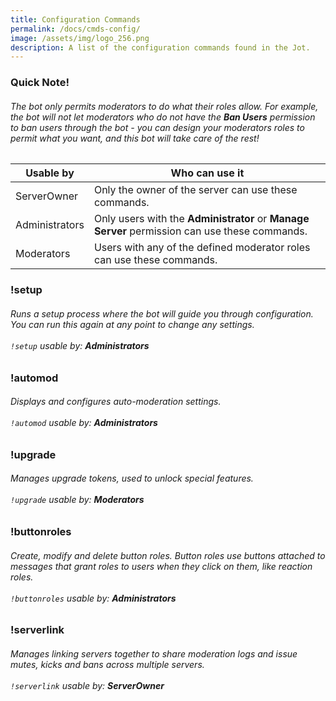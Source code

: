```yaml
---
title: Configuration Commands
permalink: /docs/cmds-config/
image: /assets/img/logo_256.png
description: A list of the configuration commands found in the Jot.
---
```

<div class="panel panel-info">
	<div class="panel-heading">
		<h3 class="panel-title" id="warn">Quick Note!</h3>
	</div>
	<div class="panel-body">
    <table class="table table-striped table-hover ">
    <thead>
      <h6>The bot only permits moderators to do what their roles allow. For example, the bot will not let moderators who do not have the <strong>Ban Users</strong> permission to ban users through the bot - you can design your moderators roles to permit what you want, and this bot will take care of the rest!</h6>
      <tr>
        <th>Usable by</th>
        <th>Who can use it</th>
      </tr>
    </thead>
    <tbody>
      <tr>
        <td>ServerOwner</td>
        <td>Only the owner of the server can use these commands.</td>
      </tr>
      <tr>
        <td>Administrators</td>
        <td>Only users with the <strong>Administrator</strong> or <strong>Manage Server</strong> permission can use these commands.</td>
      </tr>
      <tr>
        <td>Moderators</td>
        <td>Users with any of the defined moderator roles can use these commands.</td>
      </tr>
    </tbody>
    </table>
	</div>
</div>
<div class="panel panel-primary">
	<div class="panel-heading">
		<h3 class="panel-title" id="setup">!setup</h3>
	</div>
	<div class="panel-body">
    <h6>Runs a setup process where the bot will guide you through configuration. You can run this again at any point to change any settings.<br/><br/><code>!setup</code> usable by: <strong>Administrators</strong></h6>
	</div>
</div>
<div class="panel panel-primary">
	<div class="panel-heading">
		<h3 class="panel-title" id="automod">!automod</h3>
	</div>
	<div class="panel-body">
    <h6>Displays and configures auto-moderation settings.<br/><br/><code>!automod</code> usable by: <strong>Administrators</strong></h6>
	</div>
</div>
<div class="panel panel-primary">
	<div class="panel-heading">
		<h3 class="panel-title" id="prefix">!upgrade</h3>
	</div>
	<div class="panel-body">
    <h6>Manages upgrade tokens, used to unlock special features.<br/><br/><code>!upgrade</code> usable by: <strong>Moderators</strong></h6>
	</div>
</div>
<div class="panel panel-primary">
	<div class="panel-heading">
		<h3 class="panel-title" id="prefix">!buttonroles</h3>
	</div>
	<div class="panel-body">
    <h6>Create, modify and delete button roles. Button roles use buttons attached to messages that grant roles to users when they click on them, like reaction roles.<br/><br/><code>!buttonroles</code> usable by: <strong>Administrators</strong></h6>
	</div>
</div>
<div class="panel panel-primary">
	<div class="panel-heading">
		<h3 class="panel-title" id="prefix">!serverlink</h3>
	</div>
	<div class="panel-body">
    <h6>Manages linking servers together to share moderation logs and issue mutes, kicks and bans across multiple servers.<br/><br/><code>!serverlink</code> usable by: <strong>ServerOwner</strong></h6>
	</div>
</div>
